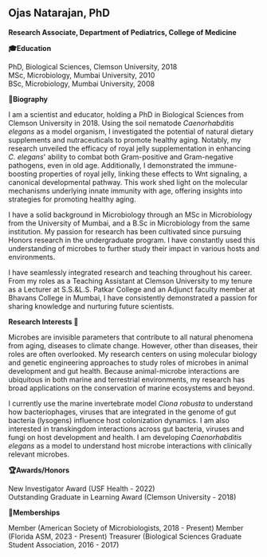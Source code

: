 ## Ojas Natarajan, PhD
**Research Associate, Department of Pediatrics, College of Medicine**

<!--
**microbusta/microbusta** is a ✨ _special_ ✨ repository because its `README.md` (this file) appears on your GitHub profile.

Here are some ideas to get you started:
- 🔭 I’m currently working on ...
- 🌱 I’m currently learning ...
- 👯 I’m looking to collaborate on ...
- 🤔 I’m looking for help with ...
- 💬 Ask me about ...
- 📫 How to reach me: ...
- ⚡ Fun fact: ...
-->


**:mortar_board:Education**

PhD, Biological Sciences, Clemson University, 2018<br>
MSc, Microbiology, Mumbai University, 2010<br>
BSc, Microbiology, Mumbai University, 2008

 **:memo:Biography**

I am a scientist and educator, holding a PhD in Biological Sciences from Clemson University in 2018. Using the soil nematode _Caenorhabditis elegans_ as a model organism, I investigated the potential of natural dietary supplements and nutraceuticals to promote healthy aging. Notably, my research unveiled the efficacy of royal jelly supplementation in enhancing _C. elegans_' ability to combat both Gram-positive and Gram-negative pathogens, even in old age. Additionally, I demonstrated the immune-boosting properties of royal jelly, linking these effects to Wnt signaling, a canonical developmental pathway. This work shed light on the molecular mechanisms underlying innate immunity with age, offering insights into strategies for promoting healthy aging.

I have a solid background in Microbiology through an MSc in Microbiology from the University of Mumbai, and a B.Sc in Microbiology from the same institution. My passion for research has been cultivated since pursuing Honors research in the undergraduate program. I have constantly used this understanding of microbes to further study their impact in various hosts and environments.

I have seamlessly integrated research and teaching throughout his career. From my roles as a Teaching Assistant at Clemson University to my tenure as a Lecturer at S.S.&L.S. Patkar College and an Adjunct faculty member at Bhavans College in Mumbai, I  have consistently demonstrated a passion for sharing knowledge and nurturing future scientists. 


**Research Interests :microscope:**

Microbes are invisible parameters that contribute to all natural phenomena from aging, diseases to climate change. However, other than diseases, their roles are often overlooked. My research centers on using molecular biology and genetic engineering approaches to study roles of microbes in animal development and gut health. Because animal-microbe interactions are ubiquitous in both marine and terrestrial environments, my research has broad applications on the conservation of marine ecosystems and beyond.

I currently use the marine invertebrate model _Ciona robusta_ to understand how bacteriophages, viruses that are integrated in the genome of gut bacteria (lysogens) influence host colonization dynamics. I am also interested in transkingdom interactions across gut bacteria, viruses and fungi on host development and health. I am developing _Caenorhabditis elegans_ as a model to understand host microbe interactions with clinically relevant microbes.

 **:trophy:Awards/Honors**

 New Investigator Award (USF Health - 2022)<br>
 Outstanding Graduate in Learning Award (Clemson University - 2018)<br>

**:busts_in_silhouette:Memberships** 

Member (American Society of Microbiologists, 2018 - Present)
Member (Florida ASM, 2023 - Present)
Treasurer (Biological Sciences Graduate Student Association, 2016 - 2017)


